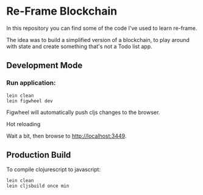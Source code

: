 # Re-Frame Blockchain

In this repository you can find some of the code I've used to learn re-frame.

The idea was to build a simplified version of a blockchain, to play around with state and create something that's not a Todo list app.


## Development Mode

### Run application:

```
lein clean
lein figwheel dev
```

Figwheel will automatically push cljs changes to the browser. 

Hot reloading

Wait a bit, then browse to [http://localhost:3449](http://localhost:3449).

## Production Build


To compile clojurescript to javascript:

```
lein clean
lein cljsbuild once min
```
